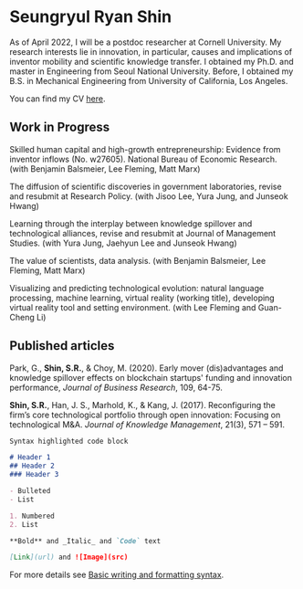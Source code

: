 # Seungryul Ryan Shin

As of April 2022, I will be a postdoc researcher at Cornell University. My research interests lie in innovation, in particular, causes and implications of inventor mobility and scientific knowledge transfer. I obtained my Ph.D. and master in Engineering from Seoul National University. Before, I obtained my B.S. in Mechanical Engineering from University of California, Los Angeles.

You can find my CV [here](https://www.dropbox.com/s/jiqfbqxif1i51la/ShinCVDecember2021.pdf?dl=0).


## Work in Progress
Skilled human capital and high-growth entrepreneurship: Evidence from inventor inflows (No. w27605). National Bureau of Economic Research. (with Benjamin Balsmeier, Lee Fleming, Matt Marx)

The diffusion of scientific discoveries in government laboratories, revise and resubmit at Research Policy. (with Jisoo Lee, Yura Jung, and Junseok Hwang)

Learning through the interplay between knowledge spillover and technological alliances, revise and resubmit at Journal of Management Studies. (with Yura Jung, Jaehyun Lee and Junseok Hwang)

The value of scientists, data analysis. (with Benjamin Balsmeier, Lee Fleming, Matt Marx)

Visualizing and predicting technological evolution: natural language processing, machine learning, virtual reality (working title), developing virtual reality tool and setting environment. (with Lee Fleming and Guan-Cheng Li)


## Published articles
Park, G., **Shin, S.R.**, & Choy, M. (2020). Early mover (dis)advantages and knowledge spillover effects on blockchain startups' funding and innovation performance, _Journal of Business Research_, 109, 64-75.

**Shin, S.R.**, Han, J. S., Marhold, K., & Kang, J. (2017). Reconfiguring the firm’s core technological portfolio through open innovation: Focusing on technological M&A. _Journal of Knowledge Management_, 21(3), 571 – 591.


```markdown
Syntax highlighted code block

# Header 1
## Header 2
### Header 3

- Bulleted
- List

1. Numbered
2. List

**Bold** and _Italic_ and `Code` text

[Link](url) and ![Image](src)
```

For more details see [Basic writing and formatting syntax](https://docs.github.com/en/github/writing-on-github/getting-started-with-writing-and-formatting-on-github/basic-writing-and-formatting-syntax).
